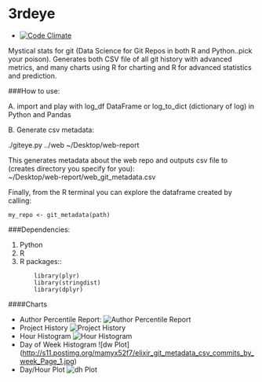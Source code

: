 # 3rdeye
* [![Code Climate](https://codeclimate.com/github/sqor/3rdeye/badges/gpa.svg)](https://codeclimate.com/github/sqor/3rdeye)

Mystical stats for git (Data Science for Git Repos in both R and Python..pick your poison).  Generates both CSV file of all git history with advanced metrics, and many charts using R for charting and R for advanced statistics and prediction.

###How to use:

A.  import and play with log_df DataFrame or log_to_dict (dictionary of log) in Python and Pandas

B.  Generate csv metadata:

  ./giteye.py ../web ~/Desktop/web-report

This generates metadata about the web repo and outputs csv file to (creates directory you specify for you):  
  ~/Desktop/web-report/web_git_metadata.csv

Finally, from the R terminal you can explore the dataframe created by calling:

  `my_repo <- git_metadata(path)`

###Dependencies:

1.  Python
2.  R 
3.  R packages::  
      ``` library("ggplot2")
          library(plyr)
          library(stringdist)
          library(dplyr)
      ```

####Charts
* Author Percentile Report: ![Author Percentile Report](http://s21.postimg.org/thxzjeyw7/elixir_git_metadata_csv_Percentile_Page_1.jpg)
* Project History ![Project History](http://s27.postimg.org/t5y0v3rub/elixir_git_metadata_csv_Project_History_Page_1.jpg)
* Hour Histogram ![Hour Histogram](http://s1.postimg.org/t0sjijgkv/elixir_git_metadata_csv_commits_by_hour_Page_1.jpg)
* Day of Week Histogram ![dw Plot] (http://s11.postimg.org/mamyx52f7/elixir_git_metadata_csv_commits_by_week_Page_1.jpg)
* Day/Hour Plot ![dh Plot](http://s10.postimg.org/wivx1mjop/Sqor_Mobilei_OS_git_metadata_csv_day_ho_Page_1.jpg)
